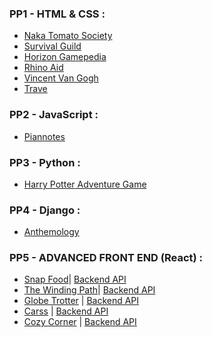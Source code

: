 ### PP1 - HTML & CSS :

- [Naka Tomato Society](https://github.com/Pelikantapeten/p1-nacka-tomato-society)
- [Survival Guild](https://github.com/Irishbecky91/survival-guild)
- [Horizon Gamepedia](https://github.com/AlexaH88/horizon-gamepedia)
- [Rhino Aid](https://github.com/Tony118g/rhino-aid)
- [Vincent Van Gogh](https://github.com/leoniemclaughlin7/Vincent-Van-Gogh#vincent-van-gogh)
- [Trave](https://github.com/conroy9068/project-1-trave-website)

### PP2 - JavaScript :
- [Piannotes](https://github.com/AlexaH88/pianotes)
<!-- - [The Everything Quiz](https://github.com/Tony118g/the-everything-quiz) -->

### PP3 - Python :
- [Harry Potter Adventure Game](https://github.com/AlexaH88/harry-potter-adventure-game)
<!-- - [Doctor Diary](https://github.com/Tony118g/doctor-diary) -->

### PP4 - Django :
- [Anthemology](https://github.com/AlexaH88/anthemology)
<!-- - [Bundu Restaurant](https://github.com/Tony118g/bundu-restaurant) -->

### PP5 - ADVANCED FRONT END (React) :

- [Snap Food](https://github.com/aleksandracodes/ci_pp5_snapfood)| [Backend API](https://github.com/aleksandracodes/snapfood-drf-api)
- [The Winding Path](https://github.com/cornishcoder1/pp5-react-frontend-the-winding-path)| [Backend API](https://github.com/cornishcoder1/pp5-backend-DRF-the-winding-path)
- [Globe Trotter](https://github.com/Stuffy33/globetrotter) | [Backend API](https://github.com/Stuffy33/globetrotter-drf-api)
- [Carss](https://github.com/ErikHgm/carss-react-frontend) | [Backend API](https://github.com/ErikHgm/carss-drf-backend)
- [Cozy Corner](https://github.com/mikakallberg/cozycorner) | [Backend API](https://github.com/mikakallberg/Project-Portfolio-5-DRF)
